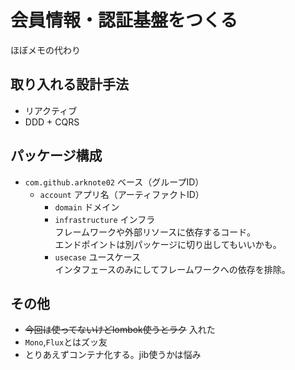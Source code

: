 # 会員情報・認証基盤をつくる
ほぼメモの代わり
## 取り入れる設計手法
- リアクティブ
- DDD + CQRS
## パッケージ構成
- `com.github.arknote02` ベース（グループID）
  - `account` アプリ名（アーティファクトID）
    - `domain` ドメイン
    - `infrastructure` インフラ  
      フレームワークや外部リソースに依存するコード。  
      エンドポイントは別パッケージに切り出してもいいかも。
    - `usecase` ユースケース  
      インタフェースのみにしてフレームワークへの依存を排除。
## その他
- ~~今回は使ってないけどlombok使うとラク~~ 入れた
- `Mono`,`Flux`とはズッ友
- とりあえずコンテナ化する。jib使うかは悩み
